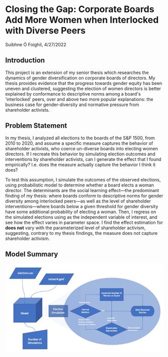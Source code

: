 
# Closing the Gap: Corporate Boards Add More Women when Interlocked with Diverse Peers
Suibhne Ó Foighil, 4/27/2022

## Introduction
This project is an extension of my senior thesis which researches the dynamics of gender diversification on corporate boards of directors. My thesis provides evidence that the progress towards gender equity has been uneven and clustered, suggesting the election of women directors is better explained by conformance to descriptive norms among a board&#39;s &#39;interlocked&#39; peers, over and above two more popular explanations: the business case for gender-diversity and normative pressure from shareholder activists.

## Problem Statement
In my thesis, I analyzed all elections to the boards of the S&amp;P 1500, from 2010 to 2020, and assume a specific measure captures the behavior of shareholder activists, who coerce un-diverse boards into electing women directors. If I recreate this behavior by simulating election outcomes and interventions by shareholder activists, can I generate the effect that I found empirically? I.e. does the measure actually capture the behavior I think it does?

To test this assumption, I simulate the outcomes of the observed elections, using probabilistic model to determine whether a board elects a woman director. The determinants are the social learning effect—the predominant finding of my thesis: where boards conform to descriptive norms for gender diversity among interlocked peers—as well as the level of shareholder interventions—where boards below a given threshold for gender diversity have some additional probability of electing a woman. Then, I regress on the simulated elections using as the independent variable of interest, and see how the effect varies in parameter space. I find the effect estimation for **does not** vary with the parameterized level of shareholder activism, suggesting, contrary to my thesis findings, the measure does not capture shareholder activism.

## Model Summary
![Model Flow](figures/flow-chart.jpeg)
